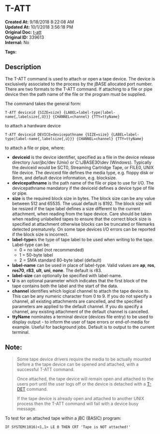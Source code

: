 # T-ATT                

**Created At:** 9/18/2018 8:22:08 AM  
**Updated At:** 10/1/2018 3:56:18 PM  
**Original Doc:** [t-att](https://docs.jbase.com/49399-tape/t-att)  
**Original ID:** 339613  
**Internal:** No  

**Tags:**
<badge text='spooler tape' vertical='middle' />

## Description 

The T-ATT command is used to attach or open a tape device. The device is exclusively associated to the process by the jBASE allocated port number. There are two formats to the T-ATT command. If attaching to a file or pipe device then the path name of the file or the program must be supplied.

The command takes the general form:

```
T-ATT deviceid {SIZE=size} {LABEL=label-type|label-name{,labelsize{,U}}} {CHANNEL=channel} {TTY=ttyName}
```

to attach a hardware device

```
T-ATT deviceid DEVICE=devicepathname {SIZE=size} {LABEL=label-type|label-name{,labelsize{,U}}} {CHANNEL=channel} {TTY=ttyName}
```

to attach a file or pipe, where:

- **deviceid** is the device identifier, specified as a file in the device release directory /usr/jbc/dev (Unix) or C:\JBASE30\dev (Windows). Typically the deviceid would be SCT0, Streaming Cartridge Tape, or FILE0, UNIX file device. The deviceid file defines the media type, e.g. floppy disk or 8mm, and default device information, e.g. blocksize.
- **devicepathname** is the path name of the file or pipe to use for I/O. The devicepathname mandatory if the deviceid defines a device type of file or pipe.
- **size** is the required block size in bytes. The block size can be any value between 512 and 65535. The usual default is 8192. The block size will be resized if the tape label defines a size different to the current attachment, when reading from the tape device. Care should be taken when reading unlabelled tapes to ensure that the correct block size is specified at attachment otherwise blocks can be truncated or filemarks detected prematurely. On some tape devices I/O errors can be reported if the block size is incorrect.
- **label-type**is the type of tape label to be used when writing to the tape. Label-type can be: 
    - 0 = no label (not recommended)
    - 1 = 50-byte label
    - 2 = SMA standard 80-byte label (default)
- **label-name** can be used in place of label-type. Valid values are **ap**, **ros**, **ros70**, **r83**, **ult**, **uni**, **none**. The default is r83.
- **label-size** can optionally be specified with label-name.
- **U** is an optional parameter which indicates that the first block of the tape contains both the label and the start of the data.
- **channel** identifies which logical channel to attach the tape device to. This can be any numeric character from 0 to 9. If you do not specify a channel, all existing attachments are cancelled, and the specified parameters are applied to the default channel. If you do specify a channel, any existing attachment of the default channel is cancelled.
- **ttyName** nominates a terminal device (devices file entry) to be used to display output - to inform the user of tape errors or end-of-media for example. Useful for background jobs. Default is to output to the current terminal.




## Note: 


> Some tape device drivers require the media to be actually mounted before a the tape device can be opened and attached, with a successful T-ATT command.
> 
> Once attached, the tape device will remain open and attached to the users port until the user logs off or the device is detached with a [T-DET](./../t-det) command.
> 
> If the tape device is already open and attached to another UNIX process then the T-ATT command will fail with a device busy message.






To test for an attached tape within a jBC (BASIC) program:

```
IF SYSTEM(1016)<1,1> LE 0 THEN CRT 'Tape is NOT attached!'
```
